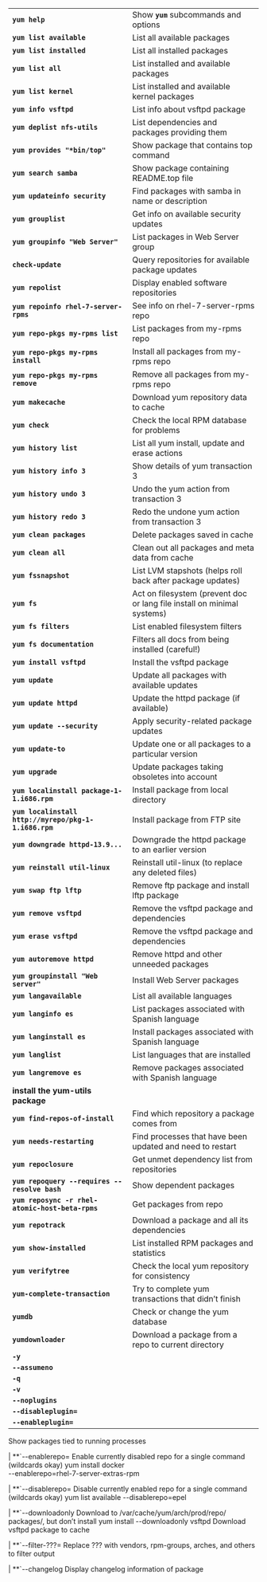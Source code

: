 |   |   |
|---|---|
| **`yum help`** | Show **`yum`** subcommands and options |
| **`yum list available`** | List all available packages |
| **`yum list installed`** | List all installed packages  |
| **`yum list all`** | List installed and available packages  |
| **`yum list kernel`** | List installed and available kernel packages  |
| **`yum info vsftpd`** | List info about vsftpd package  |
| **`yum deplist nfs-utils`** | List dependencies and packages providing them |
| **`yum provides "*bin/top"`** | Show package that contains top command |
| **`yum search samba`** | Show package containing README.top file |
| **`yum updateinfo security`** | Find packages with samba in name or description |
| **`yum grouplist`** | Get info on available security updates |
| **`yum groupinfo "Web Server"`** | List packages in Web Server group |
| **`check-update`** | Query repositories for available package updates |
| **`yum repolist`** | Display enabled software repositories |
| **`yum repoinfo rhel-7-server-rpms`** | See info on rhel-7-server-rpms repo |
| **`yum repo-pkgs my-rpms list`** | List packages from my-rpms repo |
| **`yum repo-pkgs my-rpms install`** | Install all packages from my-rpms repo |
| **`yum repo-pkgs my-rpms remove`** | Remove all packages from my-rpms repo |
| **`yum makecache`** | Download yum repository data to cache |
| **`yum check`** | Check the local RPM database for problems |
| **`yum history list`** | List all yum install, update and erase actions |
| **`yum history info 3`** | Show details of yum transaction 3 |
| **`yum history undo 3`** | Undo the yum action from transaction 3 |
| **`yum history redo 3`** | Redo the undone yum action from transaction 3 |
| **`yum clean packages`** | Delete packages saved in cache |
| **`yum clean all`** | Clean out all packages and meta data from cache |
| **`yum fssnapshot`** | List LVM stapshots (helps roll back after package updates) |
| **`yum fs`** | Act on filesystem (prevent doc or lang file install on minimal systems) |
| **`yum fs filters`** | List enabled filesystem filters |
| **`yum fs documentation`** | Filters all docs from being installed (careful!) |
| **`yum install vsftpd`** | Install the vsftpd package |
| **`yum update`** | Update all packages with available updates |
| **`yum update httpd`** | Update the httpd package (if available) |
| **`yum update --security`** | Apply security-related package updates |
| **`yum update-to`** | Update one or all packages to a particular version |
| **`yum upgrade`** | Update packages taking obsoletes into account |
| **`yum localinstall package-1-1.i686.rpm`** | Install package from local directory |
| **`yum localinstall http://myrepo/pkg-1-1.i686.rpm`** | Install package from FTP site |
| **`yum downgrade httpd-13.9...`** | Downgrade the httpd package to an earlier version |
| **`yum reinstall util-linux`** | Reinstall util-linux (to replace any deleted files) |
| **`yum swap ftp lftp`** | Remove ftp package and install lftp package |
| **`yum remove vsftpd`** | Remove the vsftpd package and dependencies |
| **`yum erase vsftpd`** | Remove the vsftpd package and dependencies |
| **`yum autoremove httpd`** | Remove httpd and other unneeded packages |
| **`yum groupinstall "Web server"`** | Install Web Server packages |
| **`yum langavailable`** | List all available languages |
| **`yum langinfo es`** | List packages associated with Spanish language |
| **`yum langinstall es`** | Install packages associated with Spanish language|
| **`yum langlist`** | List languages that are installed |
| **`yum langremove es`** | Remove packages associated with Spanish language |
|**install the yum-utils package**|
| **`yum find-repos-of-install`** | Find which repository a package comes from |
| **`yum needs-restarting`** | Find processes that have been updated and need to restart |
| **`yum repoclosure`** | Get unmet dependency list from repositories |
| **`yum repoquery --requires --resolve bash`** | Show dependent packages |
| **`yum reposync -r rhel-atomic-host-beta-rpms`** | Get packages from repo |
| **`yum repotrack`** | Download a package and all its dependencies |
| **`yum show-installed`** | List installed RPM packages and statistics |
| **`yum verifytree`** | Check the local yum repository for consistency |
| **`yum-complete-transaction`** | Try to complete yum transactions that didn’t finish |
| **`yumdb`** | Check or change the yum database |
| **`yumdownloader`** | Download a package from a repo to current directory |
| **`-y`** |  | Assume yes if prompted |
| **`--assumeno`** |  | Assume no if prompted |
| **`-q`** |  | Produce no output |
| **`-v`** |  | Produce extra debugging output |
| **`--noplugins`** |  | Run command without loading any yum plugins |
| **`--disableplugin=`** |  | Disable a particular plugin for single command **`yum --disableplugin=langpacks info vsftpd** |
| **`--enableplugin=`** |  | Enable a plugin that is installed, but currently disabled **`yum --enableplugin=ps ps ** |
Show packages tied to running processes

| **`--enablerepo= Enable currently disabled repo for a single 
command (wildcards okay)
yum install docker \
 --enablerepo=rhel-7-server-extras-rpm

| **`--disablerepo= Disable currently enabled repo for a single 
command (wildcards okay)
yum list available --disablerepo=epel

| **`--downloadonly Download to /var/cache/yum/arch/prod/repo/
packages/, but don’t install
yum install --downloadonly vsftpd
Download vsftpd package to cache

| **`--filter-???= Replace ??? with vendors, rpm-groups, arches, 
and others to filter output

| **`--changelog Display changelog information of package
